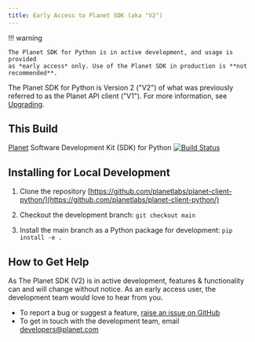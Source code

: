 ```yaml
---
title: Early Access to Planet SDK (aka "V2")
---
```


!!! warning

    The Planet SDK for Python is in active development, and usage is provided
    as *early access* only. Use of the Planet SDK in production is **not
    recommended**.

The Planet SDK for Python is Version 2 ("V2") of what was previously referred
to as the Planet API client ("V1"). For more information, see
[Upgrading](upgrading.md).

## This Build

[Planet](https://planet.com) Software Development Kit (SDK) for Python [![Build Status](https://travis-ci.org/planetlabs/planet-client-python.svg?branch=master)](https://travis-ci.org/planetlabs/planet-client-python)


## Installing for Local Development

  1) Clone the repository [https://github.com/planetlabs/planet-client-python/](https://github.com/planetlabs/planet-client-python/)

  2) Checkout the development branch: `git checkout main`

  3) Install the main branch as a Python package for development:
        `pip install -e .`

## How to Get Help

As The Planet SDK (V2) is in active development, features & functionality can
and will change without notice. As an early access user, the development team
would love to hear from you.

  - To report a bug or suggest a feature, [raise an issue on GitHub](https://github.com/planetlabs/planet-client-python/issues/new)
  - To get in touch with the development team, email [developers@planet.com](mailto:developers@planet.com)
